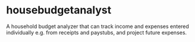 # housebudgetanalyst
A household budget analyzer that can track income and expenses entered individually e.g. from receipts and paystubs, and project future expenses.
